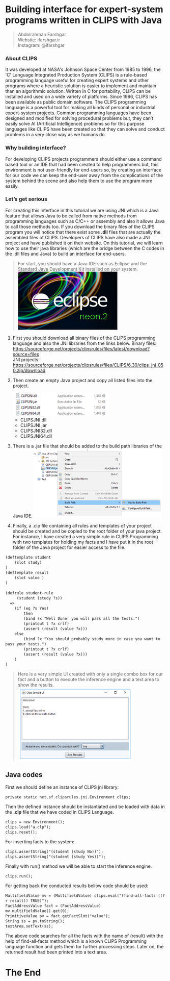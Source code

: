 # Building interface for expert-system programs written in CLIPS with Java  

> Abdolrahman Farshgar  
> Website: ifarshgar.ir  
> Instagram: @ifarshgar  

  
### About CLIPS
It was developed at NASA's Johnson Space Center from 1985 to 1996, the 'C' Language Integrated Production System (CLIPS) is a rule-based programming language useful for creating expert systems and other programs where a heuristic solution is easier to implement and maintain than an algorithmic solution. Written in C for portability, CLIPS can be installed and used on a wide variety of platforms. Since 1996, CLIPS has been available as public domain software. 
The CLIPS  programming language is a powerful tool for making all kinds of personal or industrial expert-system projects. Common programming languages have been designed and modified for solving procedural problems but, they can’t easily solve AI (Artificial Intelligence) problems so for this purpose languages like CLIPS have been created so that they can solve and conduct problems in a very close way as we humans do.

### Why building interface?
For developing CLIPS projects programmers should either use a command based tool or an IDE that had been created to help programmers but, this environment is not user-friendly for end-users so, by creating an interface for our code we can keep the end-user away from the complications of the system behind the scene and also help them to use the program more easily.  
  
### Let’s get serious
For creating this interface in this tutorial we are using JNI  which is a Java feature that allows Java to be called from native methods from programming languages such as C/C++ or assembly and also it allows Java to call those methods too. If you download the binary files of the CLIPS program you will notice that there exist some **.dll** files that are actually the assembled files of CLIPS. 
Developers of CLIPS have also made a JNI project and have published it on their website. On this tutorial, we will learn how to use their java libraries (which are the bridge between the C codes in the .dll files and Java) to build an interface for end-users.  
  
  
> For start, you should have a Java IDE such as Eclipse and the Standard Java Development Kit installed on your system.
	<img src="images/eclipse.png?width=312&height=182&cropmode=none" width="312" height="182" />
  
  
  
1.	First you should download all binary files of the CLIPS programming language and also the JNI libraries from the links below.
Binary files:  
https://sourceforge.net/projects/clipsrules/files/latest/download?source=files  
JNI projects:  
https://sourceforge.net/projects/clipsrules/files/CLIPS/6.30/clips_jni_050.zip/download
  
  
2.	Then create an empty Java project and copy all listed files into the project.  

	<img src="images/jni-files.png?width=302&height=73&cropmode=none" width="302" height="73" />

    - CLIPSJNI.dll
    - CLIPSJNI.jar
    - CLIPSJNI32.dll
    - CLIPSJNI64.dll

3.	There is a .jar file that should be added to the build path libraries of the Java IDE.
	<img src="images/add-to-path.png?width=403&height=216&cropmode=none" width="403" height="216" />
  
  
4.	Finally, a .clp file containing all rules and templates of your project should be created and be copied to the root folder of your java project. For instance, I have created a very simple rule in CLIPS Programming with two templates for holding my facts and I have put it in the root folder of the Java project for easier access to the file.
  
  
~~~ CLIPS
(deftemplate student
	(slot study)
)
(deftemplate result
	(slot value )
)

(defrule student-rule 
	 (student (study ?s))
  =>
  	(if (eq ?s Yes) 
  		then
  		(bind ?x "Well Done! you will pass all the tests.")
 		(printout t ?x crlf)
 		(assert (result (value ?x)))
 	else 
 		(bind ?x "You should probably study more in case you want to pass your tests.")
 		(printout t ?x crlf) 
 		(assert (result (value ?x)))
 	)
)
~~~
  
  
> Here is a very simple UI created with only a single combo box for our fact and a button to execute the inference engine and a text area to show the results.  
	<img src="images/final-program.png?width=359&height=229&cropmode=none" width="359" height="229" />  
  
  
  
  
## Java codes

First we should define an instance of CLIPS jni library:
~~~
private static net.sf.clipsrules.jni.Environment clips;
~~~

Then the defined instance should be instantiated and be loaded with data in the **.clp** file that we have coded in CLIPS Language.

~~~
clips = new Environment();
clips.load("a.clp");	
clips.reset();
~~~


For inserting facts to the system:
~~~
clips.assertString("(student (study No))"); 
clips.assertString("(student (study Yes))"); 
~~~

Finally with run() method we will be able to start the inference engine.
~~~
clips.run();
~~~

For getting back the conducted results bellow code should be used:
~~~
MultifieldValue mv = (MultifieldValue) clips.eval("(find-all-facts ((?r result)) TRUE)");
FactAddressValue fact = (FactAddressValue) mv.multifieldValue().get(0);
PrimitiveValue pv = fact.getFactSlot("value");
String ss = pv.toString();
textArea.setText(ss);
~~~

The above code searches for all the facts with the name of (result) with the help of find-all-facts method which is a known CLIPS Programming language function and gets them for further processing steps. Later on, the returned result had been printed into a text area.

# The End
